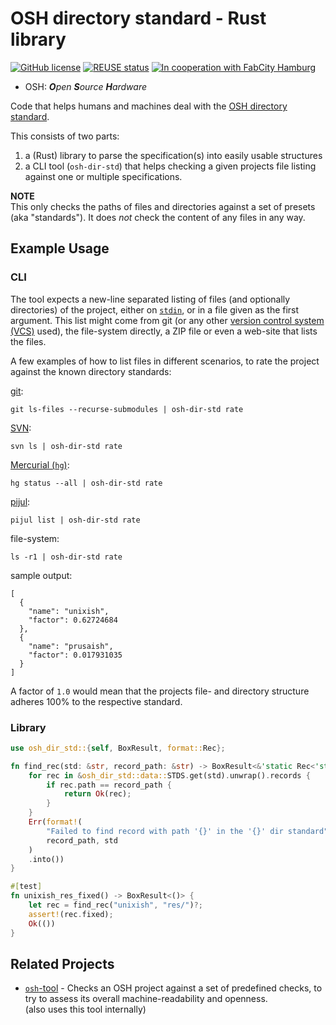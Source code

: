<!--
SPDX-FileCopyrightText: 2022 Robin Vobruba <hoijui.quaero@gmail.com>

SPDX-License-Identifier: CC0-1.0
-->

# OSH directory standard - Rust library

[![GitHub license](
    https://img.shields.io/github/license/hoijui/osh-dir-std-rs.svg?style=flat)](
    ./LICENSE)
[![REUSE status](
    https://api.reuse.software/badge/github.com/hoijui/osh-dir-std-rs)](
    https://api.reuse.software/info/github.com/hoijui/osh-dir-std-rs)
[![In cooperation with FabCity Hamburg](
    https://custom-icon-badges.demolab.com/badge/-FCHH-dddddd.svg?logo=fc_logo)](
    https://fabcity.hamburg)

* OSH: _**O**pen **S**ource **H**ardware_

Code that helps humans and machines deal with
the [OSH directory standard](
https://github.com/hoijui/osh-dir-std).

This consists of two parts:

1. a (Rust) library to parse the specification(s) into easily usable structures
2. a CLI tool (`osh-dir-std`) that helps checking a given projects file listing
    against one or multiple specifications.

**NOTE** \
This only checks the paths of files and directories
against a set of presets (aka "standards").
It does *not* check the content of any files in any way.

## Example Usage

### CLI

The tool expects a new-line separated listing of files
(and optionally directories) of the project,
either on [`stdin`](
https://en.wikipedia.org/wiki/Standard_streams#Standard_input_(stdin)),
or in a file given as the first argument.
This list might come from git
(or any other [version control system (VCS)](
https://en.wikipedia.org/wiki/Version_control) used),
the file-system directly,
a ZIP file or even a web-site that lists the files.

A few examples of how to list files in different scenarios,
to rate the project against the known directory standards:

[git](https://git-scm.com/):

```shell
git ls-files --recurse-submodules | osh-dir-std rate
```

[SVN](https://subversion.apache.org/):

```shell
svn ls | osh-dir-std rate
```

[Mercurial (`hg`)](https://www.mercurial-scm.org/):

```shell
hg status --all | osh-dir-std rate
```

[pijul](https://pijul.org/):

```shell
pijul list | osh-dir-std rate
```

file-system:

```shell
ls -r1 | osh-dir-std rate
```

sample output:

```shell
[
  {
    "name": "unixish",
    "factor": 0.62724684
  },
  {
    "name": "prusaish",
    "factor": 0.017931035
  }
]
```

A factor of `1.0` would mean that the projects file- and directory structure
adheres 100% to the respective standard.

### Library

``` rust
use osh_dir_std::{self, BoxResult, format::Rec};

fn find_rec(std: &str, record_path: &str) -> BoxResult<&'static Rec<'static>> {
    for rec in &osh_dir_std::data::STDS.get(std).unwrap().records {
        if rec.path == record_path {
            return Ok(rec);
        }
    }
    Err(format!(
        "Failed to find record with path '{}' in the '{}' dir standard",
        record_path, std
    )
    .into())
}

#[test]
fn unixish_res_fixed() -> BoxResult<()> {
    let rec = find_rec("unixish", "res/")?;
    assert!(rec.fixed);
    Ok(())
}
```

## Related Projects

* [`osh`-tool](https://github.com/hoijui/osh-tool) -
  Checks an OSH project against a set of predefined checks,
  to try to assess its overall machine-readability and openness. \
  (also uses this tool internally)
